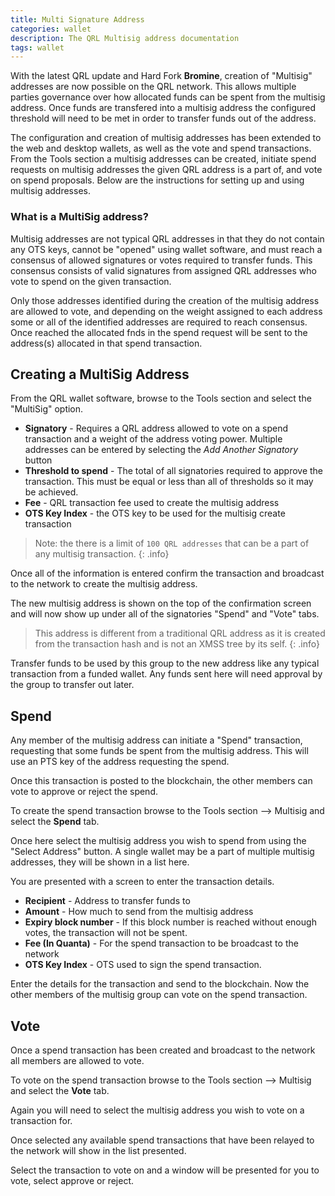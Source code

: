 ```yaml
---
title: Multi Signature Address
categories: wallet
description: The QRL Multisig address documentation
tags: wallet
---
```


With the latest QRL update and Hard Fork **Bromine**, creation of "Multisig" addresses are now possible on the QRL network. This allows multiple parties governance over how allocated funds can be spent from the multisig address. Once funds are transfered into a multisig address the configured threshold will need to be met in order to transfer funds out of the address.

The configuration and creation of multisig addresses has been extended to the web and desktop wallets, as well as the vote and spend transactions. From the Tools section a multisig addresses can be created, initiate spend requests on multisig addresses the given QRL address is a part of, and vote on spend proposals. Below are the instructions for setting up and using multisig addresses.


### What is a MultiSig address?

Multisig addresses are not typical QRL addresses in that they do not contain any OTS keys, cannot be "opened" using wallet software, and must reach a consensus of allowed signatures or votes required to transfer funds. This consensus consists of valid signatures from assigned QRL addresses who vote to spend on the given transaction. 

Only those addresses identified during the creation of the multisig address are allowed to vote, and depending on the weight assigned to each address some or all of the identified addresses are required to reach consensus. Once reached the allocated fnds in the spend request will be sent to the address(s) allocated in that spend transaction.


## Creating a MultiSig Address

From the QRL wallet software, browse to the Tools section and select the "MultiSig" option.


- **Signatory** - Requires a QRL address allowed to vote on a spend transaction and a weight of the address voting power. Multiple addresses can be entered by selecting the *Add Another Signatory* button
- **Threshold to spend** - The total of all signatories required to approve the transaction. This must be equal or less than all of thresholds so it may be achieved.
- **Fee** - QRL transaction fee used to create the multisig address
- **OTS Key Index** - the OTS key to be used for the multisig create transaction


> Note: the there is a limit of `100 QRL addresses` that can be a part of any multisig transaction.
{: .info}

Once all of the information is entered confirm the transaction and broadcast to the network to create the multisig address. 

The new multisig address is shown on the top of the confirmation screen and will now show up under all of the signatories "Spend" and "Vote" tabs.

> This address is different from a traditional QRL address as it is created from the transaction hash and is not an XMSS tree by its self. 
{: .info}

Transfer funds to be used by this group to the new address like any typical transaction from a funded wallet. Any funds sent here will need approval by the group to transfer out later.


## Spend

Any member of the multisig address can initiate a "Spend" transaction, requesting that some funds be spent from the multisig address. This will use an PTS key of the address requesting the spend.

Once this transaction is posted to the blockchain, the other members can vote to approve or reject the spend.

To create the spend transaction browse to the Tools section --> Multisig and select the **Spend** tab.

Once here select the multisig address you wish to spend from using the "Select Address" button. A single wallet may be a part of multiple multisig addresses, they will be shown in a list here.

You are presented with a screen to enter the transaction details.

- **Recipient** - Address to transfer funds to
- **Amount** - How much to send from the multisig address
- **Expiry block number** - If this block number is reached without enough votes, the transaction will not be spent.
- **Fee (In Quanta)** - For the spend transaction to be broadcast to the network
- **OTS Key Index** - OTS used to sign the spend transaction.

Enter the details for the transaction and send to the blockchain. Now the other members of the multisig group can vote on the spend transaction. 


## Vote

Once a spend transaction has been created and broadcast to the network all members are allowed to vote. 

To vote on the spend transaction browse to the Tools section --> Multisig and select the **Vote** tab.

Again you will need to select the multisig address you wish to vote on a transaction for.

Once selected any available spend transactions that have been relayed to the network will show in the list presented. 

Select the transaction to vote on and a window will be presented for you to vote, select approve or reject. 
